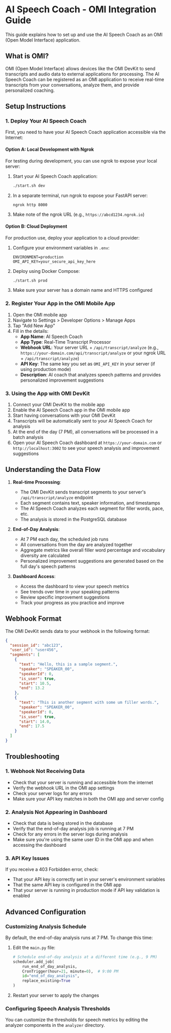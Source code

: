 # AI Speech Coach - OMI Integration Guide

This guide explains how to set up and use the AI Speech Coach as an OMI (Open Model Interface) application.

## What is OMI?

OMI (Open Model Interface) allows devices like the OMI DevKit to send transcripts and audio data to external applications for processing. The AI Speech Coach can be registered as an OMI application to receive real-time transcripts from your conversations, analyze them, and provide personalized coaching.

## Setup Instructions

### 1. Deploy Your AI Speech Coach

First, you need to have your AI Speech Coach application accessible via the Internet:

#### Option A: Local Development with Ngrok

For testing during development, you can use ngrok to expose your local server:

1. Start your AI Speech Coach application:
   ```bash
   ./start.sh dev
   ```

2. In a separate terminal, run ngrok to expose your FastAPI server:
   ```bash
   ngrok http 8000
   ```

3. Make note of the ngrok URL (e.g., `https://abcd1234.ngrok.io`)

#### Option B: Cloud Deployment

For production use, deploy your application to a cloud provider:

1. Configure your environment variables in `.env`:
   ```
   ENVIRONMENT=production
   OMI_API_KEY=your_secure_api_key_here
   ```

2. Deploy using Docker Compose:
   ```bash
   ./start.sh prod
   ```

3. Make sure your server has a domain name and HTTPS configured

### 2. Register Your App in the OMI Mobile App

1. Open the OMI mobile app
2. Navigate to Settings > Developer Options > Manage Apps
3. Tap "Add New App"
4. Fill in the details:
   - **App Name**: AI Speech Coach
   - **App Type**: Real-Time Transcript Processor
   - **Webhook URL**: Your server URL + `/api/transcript/analyze` (e.g., `https://your-domain.com/api/transcript/analyze` or your ngrok URL + `/api/transcript/analyze`)
   - **API Key**: The same key you set as `OMI_API_KEY` in your server (if using production mode)
   - **Description**: AI coach that analyzes speech patterns and provides personalized improvement suggestions

### 3. Using the App with OMI DevKit

1. Connect your OMI DevKit to the mobile app
2. Enable the AI Speech Coach app in the OMI mobile app
3. Start having conversations with your OMI DevKit
4. Transcripts will be automatically sent to your AI Speech Coach for analysis
5. At the end of the day (7 PM), all conversations will be processed in a batch analysis
6. Open your AI Speech Coach dashboard at `https://your-domain.com` or `http://localhost:3002` to see your speech analysis and improvement suggestions

## Understanding the Data Flow

1. **Real-time Processing**:
   - The OMI DevKit sends transcript segments to your server's `/api/transcript/analyze` endpoint
   - Each segment contains text, speaker information, and timestamps
   - The AI Speech Coach analyzes each segment for filler words, pace, etc.
   - The analysis is stored in the PostgreSQL database

2. **End-of-Day Analysis**:
   - At 7 PM each day, the scheduled job runs
   - All conversations from the day are analyzed together
   - Aggregate metrics like overall filler word percentage and vocabulary diversity are calculated
   - Personalized improvement suggestions are generated based on the full day's speech patterns

3. **Dashboard Access**:
   - Access the dashboard to view your speech metrics
   - See trends over time in your speaking patterns
   - Review specific improvement suggestions
   - Track your progress as you practice and improve

## Webhook Format

The OMI DevKit sends data to your webhook in the following format:

```json
{
  "session_id": "abc123",
  "user_id": "user456",
  "segments": [
    {
      "text": "Hello, this is a sample segment.",
      "speaker": "SPEAKER_00",
      "speakerId": 0,
      "is_user": true,
      "start": 10.5,
      "end": 13.2
    },
    {
      "text": "This is another segment with some um filler words.",
      "speaker": "SPEAKER_00",
      "speakerId": 0,
      "is_user": true,
      "start": 14.0,
      "end": 17.5
    }
  ]
}
```

## Troubleshooting

### 1. Webhook Not Receiving Data

- Check that your server is running and accessible from the internet
- Verify the webhook URL in the OMI app settings
- Check your server logs for any errors
- Make sure your API key matches in both the OMI app and server config

### 2. Analysis Not Appearing in Dashboard

- Check that data is being stored in the database
- Verify that the end-of-day analysis job is running at 7 PM
- Check for any errors in the server logs during analysis
- Make sure you're using the same user ID in the OMI app and when accessing the dashboard

### 3. API Key Issues

If you receive a 403 Forbidden error, check:
- That your API key is correctly set in your server's environment variables
- That the same API key is configured in the OMI app
- That your server is running in production mode if API key validation is enabled

## Advanced Configuration

### Customizing Analysis Schedule

By default, the end-of-day analysis runs at 7 PM. To change this time:

1. Edit the `main.py` file:
   ```python
   # Schedule end-of-day analysis at a different time (e.g., 9 PM)
   scheduler.add_job(
       run_end_of_day_analysis,
       CronTrigger(hour=21, minute=0),  # 9:00 PM
       id="end_of_day_analysis",
       replace_existing=True
   )
   ```

2. Restart your server to apply the changes

### Configuring Speech Analysis Thresholds

You can customize the thresholds for speech metrics by editing the analyzer components in the `analyzer` directory.